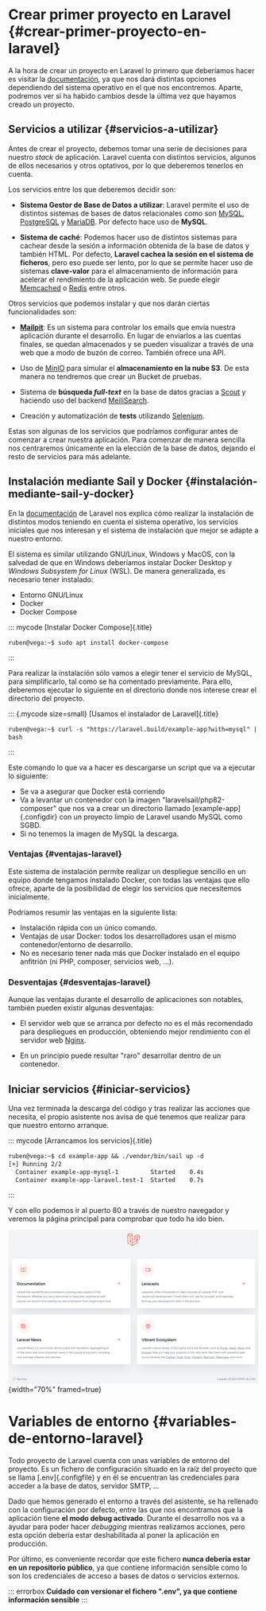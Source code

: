 
# Crear primer proyecto en Laravel {#crear-primer-proyecto-en-laravel}

A la hora de crear un proyecto en Laravel lo primero que deberíamos hacer es visitar la [documentación](https://laravel.com/docs/11.x/installation), ya que nos dará distintas opciones dependiendo del sistema operativo en el que nos encontremos. Aparte, podremos ver si ha habido cambios desde la última vez que hayamos creado un proyecto.

## Servicios a utilizar {#servicios-a-utilizar}

Antes de crear el proyecto, debemos tomar una serie de decisiones para nuestro *stack* de aplicación. Laravel cuenta con distintos servicios, algunos de ellos necesarios y otros optativos, por lo que deberemos tenerlos en cuenta.

Los servicios entre los que deberemos decidir son:

-   **Sistema Gestor de Base de Datos a utilizar**: Laravel permite el uso de distintos sistemas de bases de datos relacionales como son [MySQL](https://dev.mysql.com/downloads/mysql/), [PostgreSQL](https://www.postgresql.org/) y [MariaDB](https://mariadb.org/). Por defecto hace uso de **MySQL**.

-   **Sistema de caché**: Podemos hacer uso de distintos sistemas para cachear desde la sesión a información obtenida de la base de datos y también HTML. Por defecto, **Laravel cachea la sesión en el sistema de ficheros**, pero eso puede ser lento, por lo que se permite hacer uso de sistemas **clave-valor** para el almacenamiento de información para acelerar el rendimiento de la aplicación web. Se puede elegir [Memcached](https://www.memcached.org/) o [Redis](https://redis.io/) entre otros.

Otros servicios que podemos instalar y que nos darán ciertas funcionalidades son:

-   **[Mailpit](https://github.com/axllent/mailpit)**: Es un sistema para controlar los emails que envía nuestra aplicación durante el desarrollo. En lugar de enviarlos a las cuentas finales, se quedan almacenados y se pueden visualizar a través de una web que a modo de buzón de correo. También ofrece una API.

-   Uso de [MinIO](https://min.io/) para simular el **almacenamiento en la nube S3**. De esta manera no tendremos que crear un Bucket de pruebas.

-   Sistema de **búsqueda *full-text*** en la base de datos gracias a [Scout](https://laravel.com/docs/11.x/scout#introduction) y haciendo uso del backend [MeiliSearch](https://www.meilisearch.com/).

-   Creación y automatización de **tests** utilizando [Selenium](https://www.selenium.dev/).

Estas son algunas de los servicios que podríamos configurar antes de comenzar a crear nuestra aplicación. Para comenzar de manera sencilla nos centraremos únicamente en la elección de la base de datos, dejando el resto de servicios para más adelante.

## Instalación mediante Sail y Docker {#instalación-mediante-sail-y-docker}

En la [documentación](https://laravel.com/docs/11.x/installation) de Laravel nos explica cómo realizar la instalación de distintos modos teniendo en cuenta el sistema operativo, los servicios iniciales que nos interesan y el sistema de instalación que mejor se adapte a nuestro entorno.

El sistema es similar utilizando GNU/Linux, Windows y MacOS, con la salvedad de que en Windows deberíamos instalar Docker Desktop y *Windows Subsystem for Linux* (WSL). De manera generalizada, es necesario tener instalado:

- Entorno GNU/Linux
- Docker
- Docker Compose
    
::: mycode
[Instalar Docker Compose]{.title}
```console
ruben@vega:~$ sudo apt install docker-compose
```
:::


Para realizar la instalación sólo vamos a elegir tener el servicio de MySQL, para simplificarlo, tal como se ha comentado previamente. Para ello, deberemos ejecutar lo siguiente en el directorio donde nos interese crear el directorio del proyecto.

::: {.mycode size=small}
[Usamos el instalador de Laravel]{.title}
``` console
ruben@vega:~$ curl -s "https://laravel.build/example-app?with=mysql" | bash
```
:::

Este comando lo que va a hacer es descargarse un script que va a ejecutar lo siguiente:

- Se va a asegurar que Docker está corriendo
- Va a levantar un contenedor con la imagen "laravelsail/php82-composer" que nos va a crear un directorio llamado [example-app]{.configdir} con un proyecto limpio de Laravel usando MySQL como SGBD.
- Si no tenemos la imagen de MySQL la descarga.

### Ventajas {#ventajas-laravel}

Este sistema de instalación permite realizar un despliegue sencillo en un equipo donde tengamos instalado Docker, con todas las ventajas que ello ofrece, aparte de la posibilidad de elegir los servicios que necesitemos inicialmente.

Podríamos resumir las ventajas en la siguiente lista:

- Instalación rápida con un único comando.
- Ventajas de usar Docker: todos los desarrolladores usan el mismo contenedor/entorno de desarrollo.
- No es necesario tener nada más que Docker instalado en el equipo anfitrión (ni PHP, composer, servicios web, ...).


### Desventajas {#desventajas-laravel}

Aunque las ventajas durante el desarrollo de aplicaciones son notables, también pueden existir algunas desventajas:

- El servidor web que se arranca por defecto no es el más recomendado para despliegues en producción, obteniendo mejor rendimiento con el servidor web [Nginx](https://nginx.org/en/).

- En un principio puede resultar "raro" desarrollar dentro de un contenedor.


## Iniciar servicios {#iniciar-servicios}

Una vez terminada la descarga del código y tras realizar las acciones que necesita, el propio asistente nos avisa de qué tenemos que realizar para que nuestro entorno arranque.

::: mycode
[Arrancamos los servicios]{.title}
``` console
ruben@vega:~$ cd example-app && ./vendor/bin/sail up -d
[+] Running 2/2
  Container example-app-mysql-1         Started    0.4s
  Container example-app-laravel.test-1  Started    0.7s
```
:::

Y con ello podemos ir al puerto 80 a través de nuestro navegador y veremos la página principal para comprobar que todo ha ido bien.

![](img/laravel/intro.png){width="70%" framed=true}


# Variables de entorno {#variables-de-entorno-laravel}

Todo proyecto de Laravel cuenta con unas variables de entorno del proyecto. Es un fichero de configuración situado en la raíz del proyecto que se llama [.env]{.configfile} y en él se encuentran las credenciales para acceder a la base de datos, servidor SMTP, \...

Dado que hemos generado el entorno a través del asistente, se ha rellenado con la configuración por defecto, entre las que nos encontramos que la aplicación tiene **el modo debug activado**. Durante el desarrollo nos va a ayudar para poder hacer *debugging* mientras realizamos acciones, pero esta opción debería estar deshabilitada al poner la aplicación en producción.

Por último, es conveniente recordar que este fichero **nunca debería estar en un repositorio público**, ya que contiene información sensible como lo son los credenciales de acceso a bases de datos o servicios externos.

::: errorbox
**Cuidado con versionar el fichero ".env", ya que contiene información sensible**
:::

